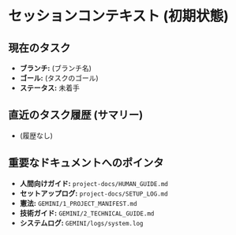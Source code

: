 # セッションコンテキスト (初期状態)

## 現在のタスク
- **ブランチ:** (ブランチ名)
- **ゴール:** (タスクのゴール)
- **ステータス:** 未着手

## 直近のタスク履歴 (サマリー)
- (履歴なし)

## 重要なドキュメントへのポインタ
- **人間向けガイド:** `project-docs/HUMAN_GUIDE.md`
- **セットアップログ:** `project-docs/SETUP_LOG.md`
- **憲法:** `GEMINI/1_PROJECT_MANIFEST.md`
- **技術ガイド:** `GEMINI/2_TECHNICAL_GUIDE.md`
- **システムログ:** `GEMINI/logs/system.log`
